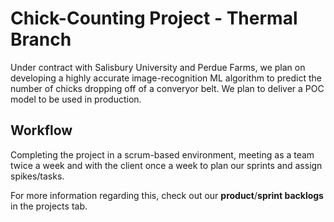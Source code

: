 # Chick-Counting Project - Thermal Branch

Under contract with Salisbury University and Perdue Farms, we plan on developing a highly accurate image-recognition ML algorithm to predict the number of chicks dropping off of a converyor belt. We plan to deliver a POC model to be used in production.

## Workflow

Completing the project in a scrum-based environment, meeting as a team twice a week and with the client once a week to plan our sprints and assign spikes/tasks.

For more information regarding this, check out our **product**/**sprint backlogs** in the projects tab.

